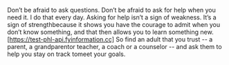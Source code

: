 Don’t be afraid to ask questions. Don’t be afraid to ask for help when you need it. I do that every day. Asking for help isn’t a sign of weakness. It’s a sign of strengthbecause it shows you have the courage to admit when you don’t know something, and that then allows you to learn something new. [https://test-phl-api.fyinformation.cc] So find an adult that you trust -- a parent, a grandparentor teacher, a coach or a counselor -- and ask them to help you stay on track tomeet your goals.
